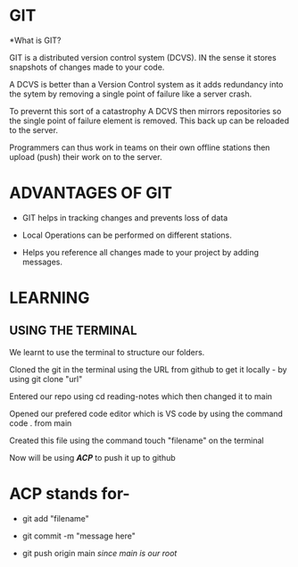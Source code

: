 # GIT

*What is GIT?

GIT is a distributed version control system (DCVS). IN the sense it stores snapshots of changes made to your code.

A DCVS is better than a Version Control system as it adds redundancy into the sytem by removing a single
point of failure like a server crash.

To prevernt this sort of a catastrophy A DCVS then mirrors repositories so the single point of failure element is removed. This back up can be reloaded to the server.

Programmers can thus work in teams on their own offline stations then upload (push) their work on to the server.

# ADVANTAGES OF GIT

- GIT helps in tracking changes and prevents loss of data

- Local Operations can be performed on different stations.

- Helps you reference all changes made to your project by adding messages.

# LEARNING

## USING THE TERMINAL

We learnt to use the terminal to structure our folders.

Cloned the git in the terminal using the URL from github to get it locally - by using git clone "url"

Entered our repo using cd reading-notes which then changed it to main

Opened our prefered code editor which is VS code by using the command code . from main

Created this file using the command touch "filename" on the terminal

Now will be using ***ACP*** to push it up to github

# ACP stands for-

- git add "filename"

- git commit -m "message here"

- git push origin main *since main is our root*







